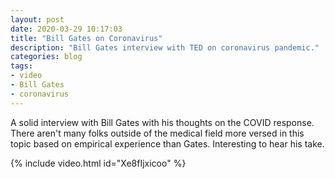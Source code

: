 ```yaml
---
layout: post
date: 2020-03-29 10:17:03
title: "Bill Gates on Coronavirus"
description: "Bill Gates interview with TED on coronavirus pandemic."
categories: blog
tags:
- video
- Bill Gates
- coronavirus
---
```


A solid interview with Bill Gates with his thoughts on the COVID response. There aren't many folks outside of the medical field more versed in this topic based on empirical experience than Gates. Interesting to hear his take.

{% include video.html id="Xe8fIjxicoo" %}
